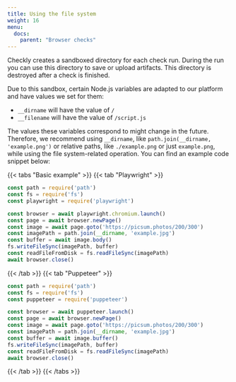```yaml
---
title: Using the file system
weight: 16
menu:
  docs:
    parent: "Browser checks"
---
```


Checkly creates a sandboxed directory for each check run. During the run you can use this directory to save or upload artifacts. This directory is destroyed after a check is finished.

Due to this sandbox, certain Node.js variables are adapted to our platform and have values we set for them:
* `__dirname` will have the value of `/`
* `__filename` will have the value of `/script.js`

The values these variables correspond to might change in the future. Therefore, we recommend using `__dirname`, like `path.join(__dirname, 'example.png')` or relative paths, like `./example.png` or just `example.png`, while using the file system-related operation. You can find an example code snippet below:

{{< tabs "Basic example" >}}
{{< tab "Playwright" >}}
```javascript
const path = require('path')
const fs = require('fs')
const playwright = require('playwright')

const browser = await playwright.chromium.launch()
const page = await browser.newPage()
const image = await page.goto('https://picsum.photos/200/300')
const imagePath = path.join(__dirname, 'example.jpg')
const buffer = await image.body()
fs.writeFileSync(imagePath, buffer)
const readFileFromDisk = fs.readFileSync(imagePath)
await browser.close()
```
{{< /tab >}}
{{< tab "Puppeteer" >}}
```javascript
const path = require('path')
const fs = require('fs')
const puppeteer = require('puppeteer')

const browser = await puppeteer.launch()
const page = await browser.newPage()
const image = await page.goto('https://picsum.photos/200/300')
const imagePath = path.join(__dirname, 'example.jpg')
const buffer = await image.buffer()
fs.writeFileSync(imagePath, buffer)
const readFileFromDisk = fs.readFileSync(imagePath)
await browser.close()
```
{{< /tab >}}
{{< /tabs >}}
